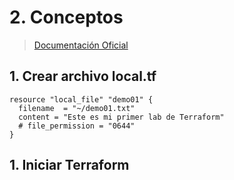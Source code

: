 # 2. Conceptos <!-- omit in TOC -->



> [Documentación Oficial](https://www.terraform.io/cli/commands)

## 1. Crear archivo local.tf

```t
resource "local_file" "demo01" {
  filename  = "~/demo01.txt"
  content = "Este es mi primer lab de Terraform"
  # file_permission = "0644"
}
```

## 1. Iniciar Terraform

```vim

```
